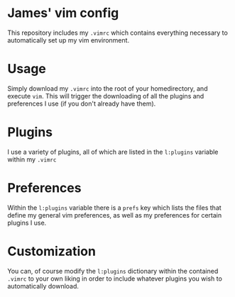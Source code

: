 # James' vim config

This repository includes my `.vimrc` which contains everything necessary to automatically set up my vim environment.

# Usage

Simply download my `.vimrc` into the root of your homedirectory, and execute `vim`.
This will trigger the downloading of all the plugins and preferences I use (if you don't already have them).

# Plugins

I use a variety of plugins, all of which are listed in the `l:plugins` variable within my `.vimrc`

# Preferences

Within the `l:plugins` variable there is a `prefs` key which lists the files that define my general vim preferences,
as well as my preferences for certain plugins I use.

# Customization

You can, of course modify the `l:plugins` dictionary within the contained `.vimrc` to your own liking in order to
include whatever plugins you wish to automatically download.
